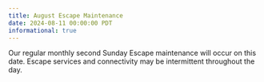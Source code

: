```yaml
---
title: August Escape Maintenance 
date: 2024-08-11 00:00:00 PDT
informational: true
---
```


Our regular monthly second Sunday Escape maintenance will occur on this date. Escape services and connectivity may be intermittent throughout the day.
